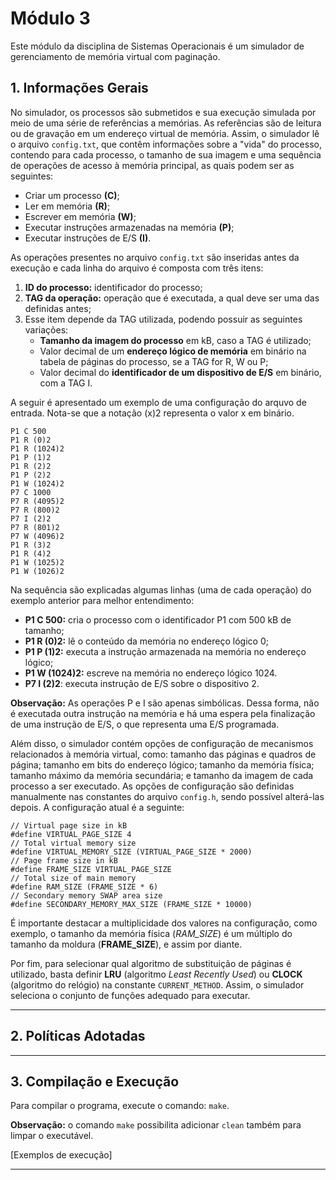 # Módulo 3

Este módulo da disciplina de Sistemas Operacionais é um simulador de gerenciamento de memória virtual com paginação.

## 1. Informações Gerais

No simulador, os processos são submetidos e sua execução simulada por meio de uma série de referências a memórias. As referências são de leitura ou de gravação em um endereço virtual de memória. Assim, o simulador lê o arquivo ```config.txt```, que contêm informações sobre a "vida" do processo, contendo para cada processo, o tamanho de sua imagem e uma sequência de operações de acesso à memória principal, as quais podem ser as seguintes:

- Criar um processo **(C)**;
- Ler em memória **(R)**;
- Escrever em memória **(W)**;
- Executar instruções armazenadas na memória **(P)**;
- Executar instruções de E/S **(I)**.

As operações presentes no arquivo ```config.txt``` são inseridas antes da execução e cada linha do arquivo é composta com três itens:

1. **ID do processo:** identificador do processo;
2. **TAG da operação:** operação que é executada, a qual deve ser uma das definidas antes;
3. Esse item depende da TAG utilizada, podendo possuir as seguintes variações:
   - **Tamanho da imagem do processo** em kB, caso a TAG é utilizado;
   - Valor decimal de um **endereço lógico de memória** em binário na tabela de páginas do processo, se a TAG for R, W ou P;
   - Valor decimal do **identificador de um dispositivo de E/S** em binário, com a TAG I.

A seguir é apresentado um exemplo de uma configuração do arquvo de entrada. Nota-se que a notação (x)2 representa o valor x em binário.

```
P1 C 500
P1 R (0)2
P1 R (1024)2
P1 P (1)2
P1 R (2)2
P1 P (2)2
P1 W (1024)2
P7 C 1000
P7 R (4095)2
P7 R (800)2
P7 I (2)2
P7 R (801)2
P7 W (4096)2
P1 R (3)2
P1 R (4)2
P1 W (1025)2
P1 W (1026)2
```

Na sequência são explicadas algumas linhas (uma de cada operação) do exemplo anterior para melhor entendimento:

- **P1 C 500:** cria o processo com o identificador P1 com 500 kB de tamanho;
- **P1 R (0)2:** lê o conteúdo da memória no endereço lógico 0;
- **P1 P (1)2:** executa a instrução armazenada na memória no endereço lógico;
- **P1 W (1024)2:** escreve na memória no endereço lógico 1024.
- **P7 I (2)2**: executa instrução de E/S sobre o dispositivo 2.

**Observação:** As operações P e I são apenas simbólicas. Dessa forma, não é executada outra instrução na memória e há uma espera pela finalização de uma instrução de E/S, o que representa uma E/S programada.

Além disso, o simulador contém opções de configuração de mecanismos relacionados à memória virtual, como: tamanho das páginas e quadros de página; tamanho em bits do endereço lógico; tamanho da memória física; tamanho máximo da memória secundária; e tamanho da imagem de cada processo a ser executado. As opções de configuração são definidas manualmente nas constantes do arquivo ```config.h```, sendo possível alterá-las depois. A configuração atual é a seguinte:

```
// Virtual page size in kB
#define VIRTUAL_PAGE_SIZE 4
// Total virtual memory size
#define VIRTUAL_MEMORY_SIZE (VIRTUAL_PAGE_SIZE * 2000)
// Page frame size in kB
#define FRAME_SIZE VIRTUAL_PAGE_SIZE
// Total size of main memory
#define RAM_SIZE (FRAME_SIZE * 6)
// Secondary memory SWAP area size
#define SECONDARY_MEMORY_MAX_SIZE (FRAME_SIZE * 10000)
```

É importante destacar a multiplicidade dos valores na configuração, como exemplo, o tamanho da memória física (*RAM_SIZE*) é um múltiplo do tamanho da moldura (**FRAME_SIZE**), e assim por diante.

Por fim, para selecionar qual algoritmo de substituição de páginas é utilizado, basta definir **LRU** (algoritmo *Least Recently Used*) ou **CLOCK** (algoritmo do relógio) na constante ```CURRENT_METHOD```. Assim, o simulador seleciona o conjunto de funções adequado para executar.

-----


## 2. Políticas Adotadas

-----


## 3. Compilação e Execução

Para compilar o programa, execute o comando: ```make```.

**Observação:**  o comando ```make``` possibilita adicionar ```clean``` também para limpar o executável.

[Exemplos de execução]

-----
